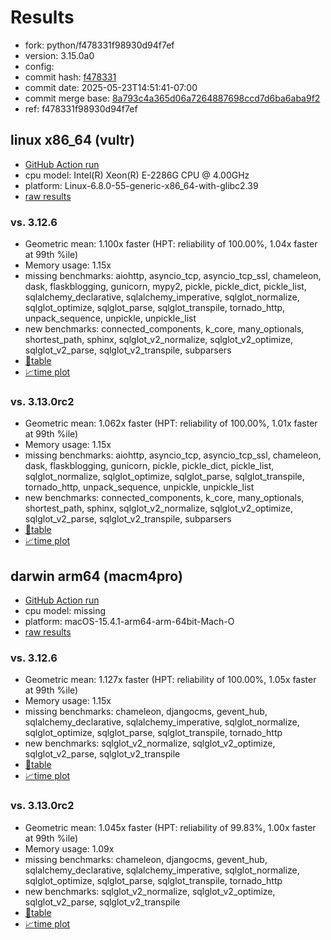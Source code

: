 # Results

- fork: python/f478331f98930d94f7ef
- version: 3.15.0a0
- config: 
- commit hash: [f478331](https://github.com/python/cpython/commit/f478331)
- commit date: 2025-05-23T14:51:41-07:00
- commit merge base: [8a793c4a365d06a7264887698ccd7d6ba6aba9f2](https://github.com/python/cpython/commit/8a793c4a365d06a7264887698ccd7d6ba6aba9f2)
- ref: f478331f98930d94f7ef

## linux x86_64 (vultr)

- [GitHub Action run](https://github.com/facebookexperimental/free-threading-benchmarking/actions/runs/15221458727)
- cpu model: Intel(R) Xeon(R) E-2286G CPU @ 4.00GHz
- platform: Linux-6.8.0-55-generic-x86_64-with-glibc2.39
- [raw results](bm-20250523-vultr-x86_64-python-f478331f98930d94f7ef-3.15.0a0-f478331.json)

### vs. 3.12.6

- Geometric mean: 1.100x faster (HPT: reliability of 100.00%, 1.04x faster at 99th %ile)
- Memory usage: 1.15x
- missing benchmarks: aiohttp, asyncio_tcp, asyncio_tcp_ssl, chameleon, dask, flaskblogging, gunicorn, mypy2, pickle, pickle_dict, pickle_list, sqlalchemy_declarative, sqlalchemy_imperative, sqlglot_normalize, sqlglot_optimize, sqlglot_parse, sqlglot_transpile, tornado_http, unpack_sequence, unpickle, unpickle_list
- new benchmarks: connected_components, k_core, many_optionals, shortest_path, sphinx, sqlglot_v2_normalize, sqlglot_v2_optimize, sqlglot_v2_parse, sqlglot_v2_transpile, subparsers
- [📄table](bm-20250523-vultr-x86_64-python-f478331f98930d94f7ef-3.15.0a0-f478331-vs-3.12.6.md)
- [📈time plot](bm-20250523-vultr-x86_64-python-f478331f98930d94f7ef-3.15.0a0-f478331-vs-3.12.6.svg)

### vs. 3.13.0rc2

- Geometric mean: 1.062x faster (HPT: reliability of 100.00%, 1.01x faster at 99th %ile)
- Memory usage: 1.15x
- missing benchmarks: aiohttp, asyncio_tcp, asyncio_tcp_ssl, chameleon, dask, flaskblogging, gunicorn, pickle, pickle_dict, pickle_list, sqlglot_normalize, sqlglot_optimize, sqlglot_parse, sqlglot_transpile, tornado_http, unpack_sequence, unpickle, unpickle_list
- new benchmarks: connected_components, k_core, many_optionals, shortest_path, sphinx, sqlglot_v2_normalize, sqlglot_v2_optimize, sqlglot_v2_parse, sqlglot_v2_transpile, subparsers
- [📄table](bm-20250523-vultr-x86_64-python-f478331f98930d94f7ef-3.15.0a0-f478331-vs-3.13.0rc2.md)
- [📈time plot](bm-20250523-vultr-x86_64-python-f478331f98930d94f7ef-3.15.0a0-f478331-vs-3.13.0rc2.svg)

## darwin arm64 (macm4pro)

- [GitHub Action run](https://github.com/facebookexperimental/free-threading-benchmarking/actions/runs/15221458727)
- cpu model: missing
- platform: macOS-15.4.1-arm64-arm-64bit-Mach-O
- [raw results](bm-20250523-macm4pro-arm64-python-f478331f98930d94f7ef-3.15.0a0-f478331.json)

### vs. 3.12.6

- Geometric mean: 1.127x faster (HPT: reliability of 100.00%, 1.05x faster at 99th %ile)
- Memory usage: 1.15x
- missing benchmarks: chameleon, djangocms, gevent_hub, sqlalchemy_declarative, sqlalchemy_imperative, sqlglot_normalize, sqlglot_optimize, sqlglot_parse, sqlglot_transpile, tornado_http
- new benchmarks: sqlglot_v2_normalize, sqlglot_v2_optimize, sqlglot_v2_parse, sqlglot_v2_transpile
- [📄table](bm-20250523-macm4pro-arm64-python-f478331f98930d94f7ef-3.15.0a0-f478331-vs-3.12.6.md)
- [📈time plot](bm-20250523-macm4pro-arm64-python-f478331f98930d94f7ef-3.15.0a0-f478331-vs-3.12.6.svg)

### vs. 3.13.0rc2

- Geometric mean: 1.045x faster (HPT: reliability of 99.83%, 1.00x faster at 99th %ile)
- Memory usage: 1.09x
- missing benchmarks: chameleon, djangocms, gevent_hub, sqlalchemy_declarative, sqlalchemy_imperative, sqlglot_normalize, sqlglot_optimize, sqlglot_parse, sqlglot_transpile, tornado_http
- new benchmarks: sqlglot_v2_normalize, sqlglot_v2_optimize, sqlglot_v2_parse, sqlglot_v2_transpile
- [📄table](bm-20250523-macm4pro-arm64-python-f478331f98930d94f7ef-3.15.0a0-f478331-vs-3.13.0rc2.md)
- [📈time plot](bm-20250523-macm4pro-arm64-python-f478331f98930d94f7ef-3.15.0a0-f478331-vs-3.13.0rc2.svg)

